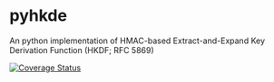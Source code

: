 pyhkde
======

An python implementation of HMAC-based Extract-and-Expand Key Derivation Function (HKDF; RFC 5869)

[![Coverage Status](https://coveralls.io/repos/MirkoDziadzka/pyhkdf/badge.png?branch=master)](https://coveralls.io/r/MirkoDziadzka/pyhkdf?branch=master)
